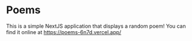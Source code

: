 # Poems

This is a simple NextJS application that displays a random poem!
You can find it online at https://poems-6n7d.vercel.app/

